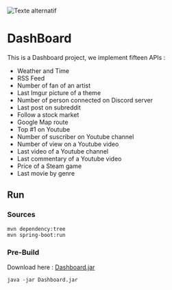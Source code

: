 ![Texte alternatif](https://travis-ci.org/Benoit-Julien/DashBoard.svg?branch=master)

# DashBoard

This is a Dashboard project, we implement fifteen APIs :

* Weather and Time
* RSS Feed
* Number of fan of an artist
* Last Imgur picture of a theme
* Number of person connected on Discord server
* Last post on subreddit
* Follow a stock market
* Google Map route
* Top #1 on Youtube
* Number of suscriber on Youtube channel
* Number of view on a Youtube video
* Last video of a Youtube channel
* Last commentary of a Youtube video
* Price of a Steam game
* Last movie by genre

## Run
### Sources

```
mvn dependency:tree
mvn spring-boot:run
```

### Pre-Build

Download here : [Dashboard.jar](https://github.com/Benoit-Julien/DashBoard/releases/latest)

```
java -jar Dashboard.jar
```
